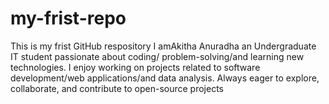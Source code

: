 # my-frist-repo
This is my frist GitHub respository
I amAkitha Anuradha an Undergraduate IT student passionate about coding/ problem-solving/and learning new technologies. I enjoy working on projects related to software development/web applications/and data analysis.
 Always eager to explore, collaborate, and contribute to open-source projects
